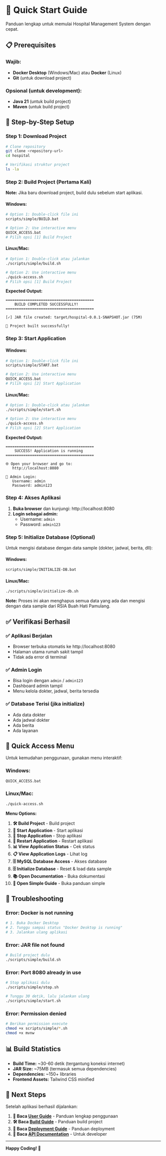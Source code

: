 # 🚀 Quick Start Guide

Panduan lengkap untuk memulai Hospital Management System dengan cepat.

## 📋 **Prerequisites**

### **Wajib:**

- **Docker Desktop** (Windows/Mac) atau **Docker** (Linux)
- **Git** (untuk download project)

### **Opsional (untuk development):**

- **Java 21** (untuk build project)
- **Maven** (untuk build project)

## 🎯 **Step-by-Step Setup**

### **Step 1: Download Project**

```bash
# Clone repository
git clone <repository-url>
cd hospital

# Verifikasi struktur project
ls -la
```

### **Step 2: Build Project (Pertama Kali)**

**Note:** Jika baru download project, build dulu sebelum start aplikasi.

#### **Windows:**

```bash
# Option 1: Double-click file ini
scripts/simple/BUILD.bat

# Option 2: Use interactive menu
QUICK_ACCESS.bat
# Pilih opsi [1] Build Project
```

#### **Linux/Mac:**

```bash
# Option 1: Double-click atau jalankan
./scripts/simple/build.sh

# Option 2: Use interactive menu
./quick-access.sh
# Pilih opsi [1] Build Project
```

**Expected Output:**

```
========================================
    BUILD COMPLETED SUCCESSFULLY!
========================================

[✓] JAR file created: target/hospital-0.0.1-SNAPSHOT.jar (75M)

🎉 Project built successfully!
```

### **Step 3: Start Application**

#### **Windows:**

```bash
# Option 1: Double-click file ini
scripts/simple/START.bat

# Option 2: Use interactive menu
QUICK_ACCESS.bat
# Pilih opsi [2] Start Application
```

#### **Linux/Mac:**

```bash
# Option 1: Double-click atau jalankan
./scripts/simple/start.sh

# Option 2: Use interactive menu
./quick-access.sh
# Pilih opsi [2] Start Application
```

**Expected Output:**

```
========================================
    SUCCESS! Application is running
========================================

🌐 Open your browser and go to:
   http://localhost:8080

👤 Admin Login:
   Username: admin
   Password: admin123
```

### **Step 4: Akses Aplikasi**

1. **Buka browser** dan kunjungi: http://localhost:8080
2. **Login sebagai admin:**
   - Username: `admin`
   - Password: `admin123`

### **Step 5: Initialize Database (Optional)**

Untuk mengisi database dengan data sample (dokter, jadwal, berita, dll):

#### **Windows:**

```bash
scripts/simple/INITIALIZE-DB.bat
```

#### **Linux/Mac:**

```bash
./scripts/simple/initialize-db.sh
```

**Note:** Proses ini akan menghapus semua data yang ada dan mengisi dengan data sample dari RSIA Buah Hati Pamulang.

## ✅ **Verifikasi Berhasil**

### **✅ Aplikasi Berjalan**

- Browser terbuka otomatis ke http://localhost:8080
- Halaman utama rumah sakit tampil
- Tidak ada error di terminal

### **✅ Admin Login**

- Bisa login dengan `admin` / `admin123`
- Dashboard admin tampil
- Menu kelola dokter, jadwal, berita tersedia

### **✅ Database Terisi (jika initialize)**

- Ada data dokter
- Ada jadwal dokter
- Ada berita
- Ada layanan

## 🔧 **Quick Access Menu**

Untuk kemudahan penggunaan, gunakan menu interaktif:

### **Windows:**

```bash
QUICK_ACCESS.bat
```

### **Linux/Mac:**

```bash
./quick-access.sh
```

**Menu Options:**

1. **🛠️ Build Project** - Build project
2. **🚀 Start Application** - Start aplikasi
3. **🛑 Stop Application** - Stop aplikasi
4. **🔄 Restart Application** - Restart aplikasi
5. **📊 View Application Status** - Cek status
6. **📋 View Application Logs** - Lihat log
7. **🗄️ MySQL Database Access** - Akses database
8. **🗄️ Initialize Database** - Reset & load data sample
9. **📚 Open Documentation** - Buka dokumentasi
10. **📖 Open Simple Guide** - Buka panduan simple

## 🚨 **Troubleshooting**

### **Error: Docker is not running**

```bash
# 1. Buka Docker Desktop
# 2. Tunggu sampai status "Docker Desktop is running"
# 3. Jalankan ulang aplikasi
```

### **Error: JAR file not found**

```bash
# Build project dulu
./scripts/simple/build.sh
```

### **Error: Port 8080 already in use**

```bash
# Stop aplikasi dulu
./scripts/simple/stop.sh

# Tunggu 30 detik, lalu jalankan ulang
./scripts/simple/start.sh
```

### **Error: Permission denied**

```bash
# Berikan permission execute
chmod +x scripts/simple/*.sh
chmod +x mvnw
```

## 📊 **Build Statistics**

- **Build Time:** ~30-60 detik (tergantung koneksi internet)
- **JAR Size:** ~75MB (termasuk semua dependencies)
- **Dependencies:** ~150+ libraries
- **Frontend Assets:** Tailwind CSS minified

## 🎯 **Next Steps**

Setelah aplikasi berhasil dijalankan:

1. **📖 Baca [User Guide](USER_GUIDE.md)** - Panduan lengkap penggunaan
2. **🛠️ Baca [Build Guide](BUILD_SCRIPT_GUIDE.md)** - Panduan build project
3. **🚀 Baca [Deployment Guide](DEPLOYMENT_GUIDE.md)** - Panduan deployment
4. **🔧 Baca [API Documentation](API_DOCUMENTATION.md)** - Untuk developer

---

**Happy Coding! 🎉**
